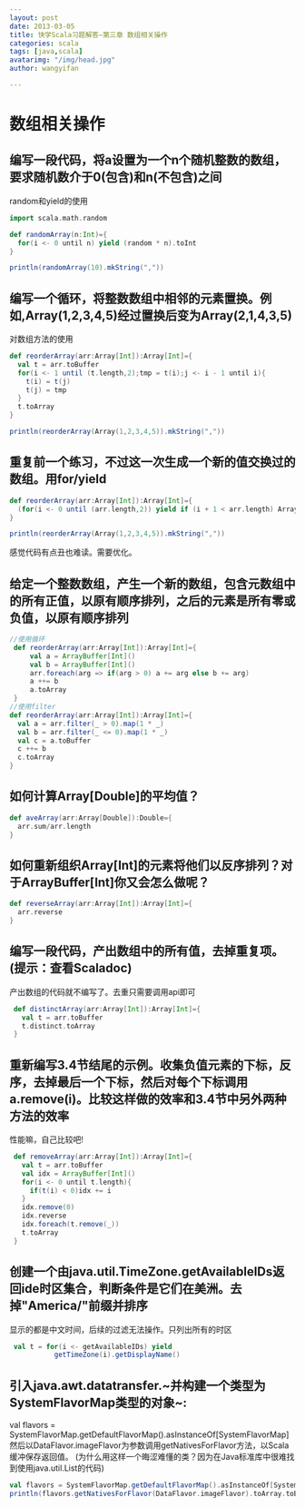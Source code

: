 ```yaml
---
layout: post
date: 2013-03-05
title: 快学Scala习题解答—第三章 数组相关操作
categories: scala
tags: [java,scala]
avatarimg: "/img/head.jpg"
author: wangyifan

---
```



数组相关操作
============

编写一段代码，将a设置为一个n个随机整数的数组，要求随机数介于0(包含)和n(不包含)之间
----------------------------------------------------------------------------------

random和yield的使用

```scala
import scala.math.random

def randomArray(n:Int)={
  for(i <- 0 until n) yield (random * n).toInt
}

println(randomArray(10).mkString(","))
```

编写一个循环，将整数数组中相邻的元素置换。例如,Array(1,2,3,4,5)经过置换后变为Array(2,1,4,3,5)
---------------------------------------------------------------------------------------------

对数组方法的使用

```scala
def reorderArray(arr:Array[Int]):Array[Int]={
  val t = arr.toBuffer
  for(i <- 1 until (t.length,2);tmp = t(i);j <- i - 1 until i){
    t(i) = t(j)
    t(j) = tmp
  }
  t.toArray
}

println(reorderArray(Array(1,2,3,4,5)).mkString(","))
```

<!-- more -->

重复前一个练习，不过这一次生成一个新的值交换过的数组。用for/yield
-----------------------------------------------------------------

```scala
def reorderArray(arr:Array[Int]):Array[Int]={
  (for(i <- 0 until (arr.length,2)) yield if (i + 1 < arr.length) Array(arr(i + 1),arr(i)) else Array(arr(i))).flatten.toArray
}

println(reorderArray(Array(1,2,3,4,5)).mkString(","))
```

感觉代码有点丑也难读。需要优化。

给定一个整数数组，产生一个新的数组，包含元数组中的所有正值，以原有顺序排列，之后的元素是所有零或负值，以原有顺序排列
--------------------------------------------------------------------------------------------------------------------

```scala
//使用循环
 def reorderArray(arr:Array[Int]):Array[Int]={
     val a = ArrayBuffer[Int]()
     val b = ArrayBuffer[Int]()
     arr.foreach(arg => if(arg > 0) a += arg else b += arg)
     a ++= b
     a.toArray
 }
//使用filter
def reorderArray(arr:Array[Int]):Array[Int]={
  val a = arr.filter(_ > 0).map(1 * _)
  val b = arr.filter(_ <= 0).map(1 * _)
  val c = a.toBuffer
  c ++= b
  c.toArray
}
```

如何计算Array[Double]的平均值？
-------------------------------

```scala
def aveArray(arr:Array[Double]):Double={
  arr.sum/arr.length
}
```

如何重新组织Array[Int]的元素将他们以反序排列？对于ArrayBuffer[Int]你又会怎么做呢？
----------------------------------------------------------------------------------

```scala
def reverseArray(arr:Array[Int]):Array[Int]={
  arr.reverse
}
```

编写一段代码，产出数组中的所有值，去掉重复项。(提示：查看Scaladoc)
------------------------------------------------------------------

产出数组的代码就不编写了。去重只需要调用api即可

```scala
 def distinctArray(arr:Array[Int]):Array[Int]={
   val t = arr.toBuffer
   t.distinct.toArray
 }
```

重新编写3.4节结尾的示例。收集负值元素的下标，反序，去掉最后一个下标，然后对每个下标调用a.remove(i)。比较这样做的效率和3.4节中另外两种方法的效率
-----------------------------------------------------------------------------------------------------------------------------------------------

性能嘛，自己比较吧!

```scala
 def removeArray(arr:Array[Int]):Array[Int]={
   val t = arr.toBuffer
   val idx = ArrayBuffer[Int]()
   for(i <- 0 until t.length){
     if(t(i) < 0)idx += i
   }
   idx.remove(0)
   idx.reverse
   idx.foreach(t.remove(_))
   t.toArray
 }
```

创建一个由java.util.TimeZone.getAvailableIDs返回ide时区集合，判断条件是它们在美洲。去掉"America/"前缀并排序
-----------------------------------------------------------------------------------------------------------

显示的都是中文时间，后续的过滤无法操作。只列出所有的时区

```scala
 val t = for(i <- getAvailableIDs) yield
           getTimeZone(i).getDisplayName()
```

引入java.awt.datatransfer.~并构建一个类型为SystemFlavorMap类型的对象~:
----------------------------------------------------------------------

val flavors =
SystemFlavorMap.getDefaultFlavorMap().asInstanceOf[SystemFlavorMap]
然后以DataFlavor.imageFlavor为参数调用getNativesForFlavor方法，以Scala缓冲保存返回值。
(为什么用这样一个晦涩难懂的类？因为在Java标准库中很难找到使用java.util.List的代码)

```scala
val flavors = SystemFlavorMap.getDefaultFlavorMap().asInstanceOf[SystemFlavorMap]
println(flavors.getNativesForFlavor(DataFlavor.imageFlavor).toArray.toBuffer.mkString(" | ")
```

